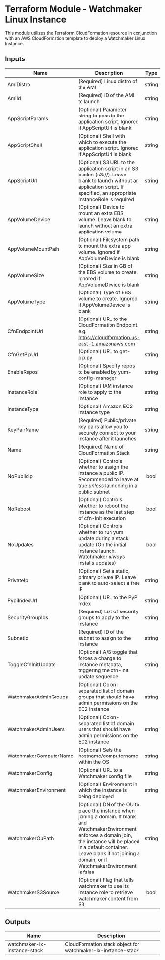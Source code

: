 # Terraform Module - Watchmaker Linux Instance

This module utilizes the Terraform CloudFormation resource in conjunction
with an AWS CloudFormation template to deploy a Watchmaker Linux Instance.

## Inputs

| Name | Description | Type | Default | Required |
|------|-------------|:----:|:-----:|:-----:|
| AmiDistro | (Required) Linux distro of the AMI | string | n/a | yes |
| AmiId | (Required) ID of the AMI to launch | string | n/a | yes |
| AppScriptParams | (Optional) Parameter string to pass to the application script. Ignored if AppScriptUrl is blank | string | `"null"` | no |
| AppScriptShell | (Optional) Shell with which to execute the application script. Ignored if AppScriptUrl is blank | string | `"bash"` | no |
| AppScriptUrl | (Optional) S3 URL to the application script in an S3 bucket (s3://). Leave blank to launch without an application script. If specified, an appropriate InstanceRole is required | string | `"null"` | no |
| AppVolumeDevice | (Optional) Device to mount an extra EBS volume. Leave blank to launch without an extra application volume | string | `"null"` | no |
| AppVolumeMountPath | (Optional) Filesystem path to mount the extra app volume. Ignored if AppVolumeDevice is blank | string | `"/opt/data"` | no |
| AppVolumeSize | (Optional) Size in GB of the EBS volume to create. Ignored if AppVolumeDevice is blank | string | `"1"` | no |
| AppVolumeType | (Optional) Type of EBS volume to create. Ignored if AppVolumeDevice is blank | string | `"gp2"` | no |
| CfnEndpointUrl | (Optional) URL to the CloudFormation Endpoint. e.g. https://cloudformation.us-east-1.amazonaws.com | string | `"https://cloudformation.us-east-1.amazonaws.com"` | no |
| CfnGetPipUrl | (Optional) URL to get-pip.py | string | `"https://bootstrap.pypa.io/2.6/get-pip.py"` | no |
| EnableRepos | (Optional) Specify repos to be enabled by yum-config-manager | string | `"null"` | no |
| InstanceRole | (Optional) IAM instance role to apply to the instance | string | `"null"` | no |
| InstanceType | (Optional) Amazon EC2 instance type | string | `"t2.micro"` | no |
| KeyPairName | (Required) Public/private key pairs allow you to securely connect to your instance after it launches | string | n/a | yes |
| Name | (Required) Name of CloudFormation Stack | string | n/a | yes |
| NoPublicIp | (Optional) Controls whether to assign the instance a public IP. Recommended to leave at true _unless_ launching in a public subnet | bool | `"true"` | no |
| NoReboot | (Optional) Controls whether to reboot the instance as the last step of cfn-init execution | bool | `"false"` | no |
| NoUpdates | (Optional) Controls whether to run yum update during a stack update (On the initial instance launch, Watchmaker _always_ installs updates) | bool | `"false"` | no |
| PrivateIp | (Optional) Set a static, primary private IP. Leave blank to auto-select a free IP | string | `"null"` | no |
| PypiIndexUrl | (Optional) URL to the PyPi Index | string | `"https://pypi.org/simple"` | no |
| SecurityGroupIds | (Required) List of security groups to apply to the instance | string | n/a | yes |
| SubnetId | (Required) ID of the subnet to assign to the instance | string | n/a | yes |
| ToggleCfnInitUpdate | (Optional) A/B toggle that forces a change to instance metadata, triggering the cfn-init update sequence | string | `"A"` | no |
| WatchmakerAdminGroups | (Optional) Colon-separated list of domain groups that should have admin permissions on the EC2 instance | string | `"null"` | no |
| WatchmakerAdminUsers | (Optional) Colon-separated list of domain users that should have admin permissions on the EC2 instance | string | `"null"` | no |
| WatchmakerComputerName | (Optional) Sets the hostname/computername within the OS | string | `"null"` | no |
| WatchmakerConfig | (Optional) URL to a Watchmaker config file | string | `"null"` | no |
| WatchmakerEnvironment | (Optional) Environment in which the instance is being deployed | string | `"null"` | no |
| WatchmakerOuPath | (Optional) DN of the OU to place the instance when joining a domain. If blank and WatchmakerEnvironment enforces a domain join, the instance will be placed in a default container. Leave blank if not joining a domain, or if WatchmakerEnvironment is false | string | `"null"` | no |
| WatchmakerS3Source | (Optional) Flag that tells watchmaker to use its instance role to retrieve watchmaker content from S3 | bool | `"false"` | no |

## Outputs

| Name | Description |
|------|-------------|
| watchmaker-lx-instance-stack | CloudFormation stack object for watchmaker-lx-instance-stack |

